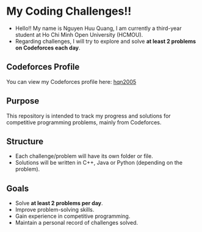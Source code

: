 # My Coding Challenges!!

- Hello!! My name is Nguyen Huu Quang, I am currently a third-year student at Ho Chi Minh Open University (HCMOU).
- Regarding challenges, I will try to explore and solve **at least 2 problems on Codeforces each day**.

## Codeforces Profile

You can view my Codeforces profile here: [hqn2005](https://codeforces.com/profile/hqn2005)

## Purpose

This repository is intended to track my progress and solutions for competitive programming problems, mainly from Codeforces.

## Structure

- Each challenge/problem will have its own folder or file.
- Solutions will be written in C++, Java or Python (depending on the problem).

## Goals

- Solve **at least 2 problems per day**.
- Improve problem-solving skills.
- Gain experience in competitive programming.
- Maintain a personal record of challenges solved.
